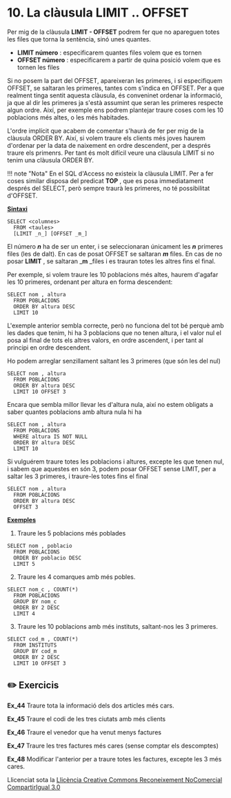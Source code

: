 # 10. La clàusula LIMIT .. OFFSET

Per mig de la clàusula **LIMIT - OFFSET** podrem fer que no apareguen totes
les files que torna la sentència, sinó unes quantes.

  * **LIMIT número** : especificarem quantes files volem que es tornen
  * **OFFSET número** : especificarem a partir de quina posició volem que es tornen les files

Si no posem la part del OFFSET, apareixeran les primeres, i si especifiquem
OFFSET, se saltaran les primeres, tantes com s'indica en OFFSET. Per a que
realment tinga sentit aquesta clàusula, és conveninet ordenar la informació,
ja que al dir les primeres ja s'està assumint que seran les primeres respecte
algun ordre. Així, per exemple ens podrem plantejar traure coses com les 10
poblacions més altes, o les més habitades.

L'ordre implícit que acabem de comentar s'haurà de fer per mig de la clàusula
ORDER BY. Així, si volem traure els clients més joves haurem d'ordenar per la
data de naixement en ordre descendent, per a després traure els primenrs. Per
tant és molt difícil veure una clàusula LIMIT si no tenim una clàusula ORDER
BY.

!!! note "Nota"
    En el SQL d'Access no existeix la clàusula LIMIT. Per a fer coses similar
    disposa del predicat <b>TOP</b> , que es posa immediatament després del SELECT,
    però sempre traurà les primeres, no té possibilitat d'OFFSET.


**<u>Sintaxi</u>**

    SELECT <columnes>  
      FROM <taules>  
      [LIMIT _n_] [OFFSET _m_]

El número _**n**_ ha de ser un enter, i se seleccionaran únicament les _**n**_
primeres files (les de dalt). En cas de posat OFFSET se saltaran  _**m**_
files. En cas de no posar **LIMIT** , se saltaran _**m** _files i es trauran
totes les altres fins el final.

Per exemple, si volem traure les 10 poblacions més altes, haurem d'agafar les
10 primeres, ordenant per altura en forma descendent:

    SELECT nom , altura  
      FROM POBLACIONS  
      ORDER BY altura DESC  
      LIMIT 10

L'exemple anterior sembla correcte, però no funciona del tot bé perquè amb les
dades que tenim, hi ha 3 poblacions que no tenen altura, i el valor nul el
posa al final de tots els altres valors, en ordre ascendent, i per tant al
principi en ordre descendent.

Ho podem arreglar senzillament saltant les 3 primeres (que són les del nul)

    SELECT nom , altura  
      FROM POBLACIONS  
      ORDER BY altura DESC  
      LIMIT 10 OFFSET 3

Encara que sembla millor llevar les d'altura nula, així no estem obligats a
saber quantes poblacions amb altura nula hi ha

    SELECT nom , altura  
      FROM POBLACIONS  
      WHERE altura IS NOT NULL  
      ORDER BY altura DESC  
      LIMIT 10

Si vulguérem traure totes les poblacions i altures, excepte les que tenen nul,
i sabem que aquestes en són 3, podem posar OFFSET sense LIMIT, per a saltar
les 3 primeres, i traure-les totes fins el final

    SELECT nom , altura  
      FROM POBLACIONS  
      ORDER BY altura DESC  
      OFFSET 3

**<u>Exemples</u>**

  1) Traure les 5 poblacions més poblades

    SELECT nom , poblacio  
      FROM POBLACIONS  
      ORDER BY poblacio DESC  
      LIMIT 5

  2) Traure les 4 comarques amb més pobles.

    SELECT nom_c , COUNT(*)  
      FROM POBLACIONS  
      GROUP BY nom_c  
      ORDER BY 2 DESC  
      LIMIT 4

  3) Traure les 10 poblacions amb més instituts, saltant-nos les 3 primeres.

    SELECT cod_m , COUNT(*)  
      FROM INSTITUTS  
      GROUP BY cod_m  
      ORDER BY 2 DESC  
      LIMIT 10 OFFSET 3


## :pencil2: Exercicis

**Ex_44** Traure tota la informació dels dos articles més cars.

**Ex_45** Traure el codi de les tres ciutats amb més clients

**Ex_46** Traure el venedor que ha venut menys factures  

**Ex_47** Traure les tres factures més cares (sense comptar els descomptes)

**Ex_48** Modificar l'anterior per a traure totes les factures, excepte les 3
més cares.


Llicenciat sota la  [Llicència Creative Commons Reconeixement NoComercial
CompartirIgual 3.0](http://creativecommons.org/licenses/by-nc-sa/3.0/)

